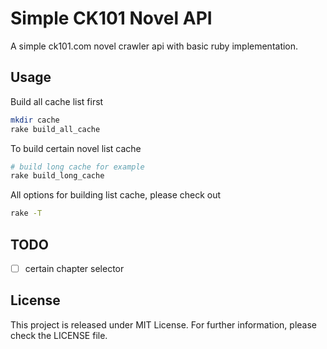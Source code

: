 # Simple CK101 Novel API

A simple ck101.com novel crawler api with basic ruby implementation.

## Usage

Build all cache list first

```sh
mkdir cache
rake build_all_cache
```

To build certain novel list cache

```sh
# build long cache for example
rake build_long_cache
```

All options for building list cache, please check out

```sh
rake -T
```

## TODO

- [ ] certain chapter selector

## License
This project is released under MIT License. For further information, please check the LICENSE file.
